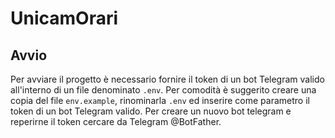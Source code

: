 # UnicamOrari

## Avvio

Per avviare il progetto è necessario fornire il token di un bot Telegram valido all'interno di un file denominato `.env`. 
Per comodità è suggerito creare una copia del file `env.example`, rinominarla `.env` ed inserire come parametro il token di un bot Telegram valido.
Per creare un nuovo bot telegram e reperirne il token cercare da Telegram @BotFather.

